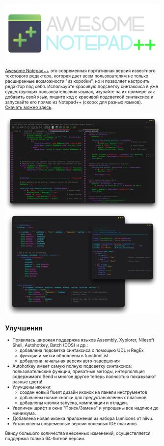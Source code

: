 ![](https://github.com/JoyHak/awesome-notepad-plus-plus/blob/main/images/banner.png)

[Awesome Notepad++](https://github.com/JoyHak/awesome-notepad-plus-plus/releases) это современная портативная версия известного текстового редактора, которая дает всем пользователям не только расширенные возможности "из коробки", но и позволяет настроить редактор под себя. Используйте красивую подсветку синтаксиса в уже существующих пользовательских языках, изучайте на их примере как добавить свой язык, пишите код с красивой подсветкой синтаксиса и запускайте его прямо из Notepad++ (скоро: для разных языков). [Скачать можно здесь](https://github.com/JoyHak/awesome-notepad-plus-plus/releases).

![](https://github.com/JoyHak/awesome-notepad-plus-plus/blob/main/images/toolbar.png)
![](https://github.com/JoyHak/awesome-notepad-plus-plus/blob/main/images/class.png)

## Улучшения

- Появилась широкая поддержка языков Assembly, Xyplorer, Nilesoft Shell, Autohotkey, Batch (DOS) и др.:
  - добавлена подсветка синтаксиса с помощью UDL и RegEx
  - функции и метки обновлены в functionList
  - добавлена начальная версия авто-завершения
- Autohotkey имеет самую полную подсветку синтаксиса: пользовательские функции, приватные методы, интерполяция
содержимого Send и многое другое теперь полностью показывают разные цвета!
- Улучшены иконки: 
  - создан новый fluent дизайн иконок на панели инструментов
  - добавлены новые кнопки для предустановленных плагинов
  - добавлены кнопки запуска, компиляции и отладки.
- Увеличен шрифт в окне "Поиск/Замена" и упрощены все надписи до минимума.
- Добавлена новая иконка приложения из набора Lumicons от niivu.
- Установлены современные версии полезных IDE плагинов.

Ввиду большого количества внесенных изменений, осуществляется поддержка только 64-битной версии. 
